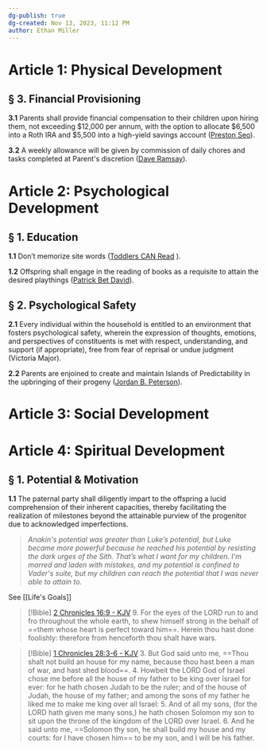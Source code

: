 ```yaml
---
dg-publish: true
dg-created: Nov 13, 2023, 11:12 PM
author: Ethan Miller
---
```


# Article 1: Physical Development

## § 3. Financial Provisioning

**3.1** Parents shall provide financial compensation to their children upon hiring them, not exceeding $12,000 per annum, with the option to allocate $6,500 into a Roth IRA and $5,500 into a high-yield savings account ([Preston Seo](https://twitter.com/thelegacyinvest/status/1681750978020913152)). 

**3.2** A weekly allowance will be given by commission of daily chores and tasks completed at Parent's discretion ([Dave Ramsay](https://www.youtube.com/watch?v=eN73ANzGJvU)).

# Article 2: Psychological Development

## § 1. Education

**1.1** Don’t memorize site words ([Toddlers CAN Read](https://www.facebook.com/reel/258002889915515?fs=e&s=TIeQ9V&mibextid=0NULKw) ).

**1.2** Offspring shall engage in the reading of books as a requisite to attain the desired playthings ([Patrick Bet David](https://www.youtube.com/shorts/qYMGrBm_xfE?si=lDLiK4iMV7I170lB)).

## § 2. Psychological Safety

**2.1** Every individual within the household is entitled to an environment that fosters psychological safety, wherein the expression of thoughts, emotions, and perspectives of constituents is met with respect, understanding, and support (if appropriate), free from fear of reprisal or undue judgment (Victoria Major).

**2.2** Parents are enjoined to create and maintain Islands of Predictability in the upbringing of their progeny ([Jordan B. Peterson](https://www.youtube.com/shorts/AipEwfLJ5CU)).

# Article 3: Social Development

# Article 4: Spiritual Development

## § 1. Potential & Motivation

**1.1** The paternal party shall diligently impart to the offspring a lucid comprehension of their inherent capacities, thereby facilitating the realization of milestones beyond the attainable purview of the progenitor due to acknowledged imperfections.

> *Anakin's potential was greater than Luke’s potential, but Luke became more powerful because he reached his potential by resisting the dark urges of the Sith. That’s what I want for my children. I’m marred and laden with mistakes, and my potential is confined to Vader's suite, but my children can reach the potential that I was never able to attain to.*

See [[Life's Goals]]

> [!Bible] [2 Chronicles 16:9 - KJV](https://bible-api.com/2Chronicles+16:9?translation=kjv)
> 9. For the eyes of the LORD run to and fro throughout the whole earth, to shew himself strong in the behalf of ==them whose heart is perfect toward him==. Herein thou hast done foolishly: therefore from henceforth thou shalt have wars.

> [!Bible] [1 Chronicles 28:3-6 - KJV](https://bible-api.com/1Chronicles+28:3-6?translation=kjv)
> 3. But God said unto me, ==Thou shalt not build an house for my name, because thou hast been a man of war, and hast shed blood==.
> 4. Howbeit the LORD God of Israel chose me before all the house of my father to be king over Israel for ever: for he hath chosen Judah to be the ruler; and of the house of Judah, the house of my father; and among the sons of my father he liked me to make me king over all Israel:
> 5. And of all my sons, (for the LORD hath given me many sons,) he hath chosen Solomon my son to sit upon the throne of the kingdom of the LORD over Israel.
> 6. And he said unto me, ==Solomon thy son, he shall build my house and my courts: for I have chosen him== to be my son, and I will be his father.
